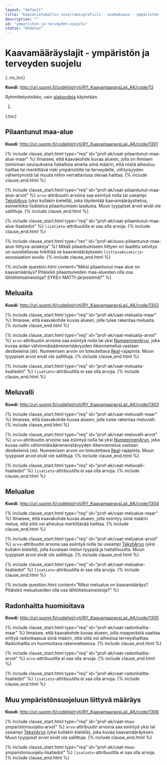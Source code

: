 ```yaml
---
layout: "default"
title: "Kaavatietomallin soveltamisprofiili - asemakaava - ympäristön ja terveyden suojelu"
description: ""
id: "ympariston-ja-terveyden-suojelu"
status: "Ehdotus"
---
```

# Kaavamääräyslajit - ympäristön ja terveyden suojelu
{:.no_toc}

**Koodi**: <http://uri.suomi.fi/codelist/rytj/RY_KaavamaaraysLaji_AK/code/13>

Ryhmittelyotsikko, vain [alakoodeja](../../looginenmalli/elinkaarisaannot.html#elinkaari-vaat-alakoodi-maar) käytetään.

1. 
{:toc}


## Pilaantunut maa-alue
**Koodi**: <http://uri.suomi.fi/codelist/rytj/RY_KaavamaaraysLaji_AK/code/1301>

{% include clause_start.html type="req" id="prof-ak/vaat-pilaantunut-maa-alue-maar" %}
Ilmaisee, että kaavakohde kuvaa alueen, jolla on ihmisen toiminnan seurauksena haitallisia aineita siinä määrin, että niistä aiheutuu haittaa tai merkittävä riski ympäristölle tai terveydelle, viihtyisyyden vähentymistä tai muuta niihin verrattavissa olevaa haittaa.
{% include clause_end.html %}

{% include clause_start.html type="req" id="prof-ak/vaat-pilaantunut-maa-alue-arvot" %}
```arvo```-attribuutin arvoina saa esiintyä nolla tai useampi [TekstiArvo](../../looginenmalli/dokumentaatio/#tekstiarvo) (yksi kullakin kielellä), joka täydentää kaavamääräystietoa, esimerkiksi lisätietoa pilaantumisen laadusta. Muun tyyppiset arvot eivät ole sallittuja.
{% include clause_end.html %}

{% include clause_start.html type="req" id="prof-ak/vaat-pilaantunut-maa-alue-lisatiedot" %}
```lisatieto```-attribuutilla ei saa olla arvoja.
{% include clause_end.html %}

{% include clause_start.html type="rec" id="prof-ak/suos-pilaantunut-maa-alue-liittyva-asiakirja" %}
Mikäli pilaantumiseen liittyen on laadittu selvitys on suositeltavaa linkittää se kaavamääräykseen ```liittyvaAsiakirja```-assosiaation avulla.
{% include clause_end.html %}

{% include question.html content="Miksi pilaantunut maa-alue on kaavamääräys? Pitäisikö pilaantuneiden maa-alueiden olla osa lähtötietoaineistoja? SYKEn MATTI-järjestelmä?" %}

## Meluaita
**Koodi**: <http://uri.suomi.fi/codelist/rytj/RY_KaavamaaraysLaji_AK/code/1302>

{% include clause_start.html type="req" id="prof-ak/vaat-meluaita-maar" %}
Ilmaisee, että kaavakohde kuvaa alueen, jolle tulee rakentaa meluaita.
{% include clause_end.html %}

{% include clause_start.html type="req" id="prof-ak/vaat-meluaita-arvot" %}
```arvo```-attribuutin arvoina saa esiintyä nolla tai yksi [NumeerinenArvo](../../looginenmalli/dokumentaatio/#numeerinenarvo), joka kuvaa aidan vähimmäisääneneristävyyden liikennemelua vastaan desibeleinä (```db```). Numeerisen arvon on toteutettava [Real](../../looginenmalli/dokumentaatio/#real)-rajapinta. Muun tyyppiset arvot eivät ole sallittuja.
{% include clause_end.html %}

{% include clause_start.html type="req" id="prof-ak/vaat-meluaita-lisatiedot" %}
```lisatieto```-attribuutilla ei saa olla arvoja.
{% include clause_end.html %}

## Meluvalli
**Koodi**: <http://uri.suomi.fi/codelist/rytj/RY_KaavamaaraysLaji_AK/code/1303>

{% include clause_start.html type="req" id="prof-ak/vaat-meluvalli-maar" %}
Ilmaisee, että kaavakohde kuvaa alueen, jolle tulee rakentaa meluvalli.
{% include clause_end.html %}

{% include clause_start.html type="req" id="prof-ak/vaat-meluvalli-arvot" %}
```arvo```-attribuutin arvoina saa esiintyä nolla tai yksi [NumeerinenArvo](../../looginenmalli/dokumentaatio/#numeerinenarvo), joka kuvaa vallin vähimmäisääneneristävyyden liikennemelua vastaan desibeleinä (```db```). Numeerisen arvon on toteutettava [Real](../../looginenmalli/dokumentaatio/#real)-rajapinta. Muun tyyppiset arvot eivät ole sallittuja.
{% include clause_end.html %}

{% include clause_start.html type="req" id="prof-ak/vaat-meluvalli-lisatiedot" %}
```lisatieto```-attribuutilla ei saa olla arvoja.
{% include clause_end.html %}

## Melualue
**Koodi**: <http://uri.suomi.fi/codelist/rytj/RY_KaavamaaraysLaji_AK/code/1304>

{% include clause_start.html type="req" id="prof-ak/vaat-melualue-maar" %}
Ilmaisee, että kaavakohde kuvaa alueen, jolla esiintyy siinä määrin melua, että siitä voi aiheutua merkittävää haittaa.
{% include clause_end.html %}

{% include clause_start.html type="req" id="prof-ak/vaat-melualue-arvot" %}
```arvo```-attribuutin arvona saa esiintyä nolla tai useampi [TekstiArvo](../../looginenmalli/dokumentaatio/#tekstiarvo) (yksi kullakin kielellä), jolla kuvataan melun tyyppiä ja haitallisuutta. Muun tyyppiset arvot eivät ole sallittuja.
{% include clause_end.html %}

{% include clause_start.html type="req" id="prof-ak/vaat-melualue-lisatiedot" %}
```lisatieto```-attribuutilla ei saa olla arvoja.
{% include clause_end.html %}

{% include question.html content="Miksi melualue on kaavamääräys? Pitäisikö melualueiden olla osa lähtötietoaineistoja?" %}

## Radonhaitta huomioitava
**Koodi**: <http://uri.suomi.fi/codelist/rytj/RY_KaavamaaraysLaji_AK/code/1305>

{% include clause_start.html type="req" id="prof-ak/vaat-radonhaitta-maar" %}
Ilmaisee, että kaavakohde kuvaa alueen, jolla maaperästä saattaa erittyä radonkaasua siinä määrin, että siitä voi aiheutua terveyshaittaa. Radonhaitta on huomioitava rakennettaessa.
{% include clause_end.html %}

{% include clause_start.html type="req" id="prof-ak/vaat-radonhaitta-arvot" %}
```arvo```-attribuutilla ei saa olla arvoja.
{% include clause_end.html %}

{% include clause_start.html type="req" id="prof-ak/vaat-radonhaitta-lisatiedot" %}
```lisatieto```-attribuutilla ei saa olla arvoja.
{% include clause_end.html %}

## Muu ympäristönsuojeluun liittyvä määräys
**Koodi**: <http://uri.suomi.fi/codelist/rytj/RY_KaavamaaraysLaji_AK/code/1306>

{% include clause_start.html type="req" id="prof-ak/vaat-muu-ymparistonsuojelu-arvot" %}
```arvo```-attribuutin arvoina saa esiintyä yksi tai useampi [TekstiArvo](../../looginenmalli/dokumentaatio/#tekstiarvo) (yksi kullakin kielellä), joka kuvaa kaavamääräyksen. Muun tyyppiset arvot eivät ole sallittuja.
{% include clause_end.html %}

{% include clause_start.html type="req" id="prof-ak/vaat-muu-ymparistonsuojelu-lisatiedot" %}
```lisatieto```-attribuutilla ei saa olla arvoja.
{% include clause_end.html %}